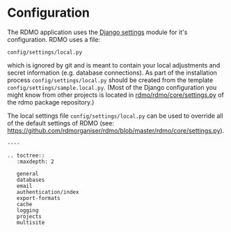 # Configuration

The RDMO application uses the [Django settings](https://docs.djangoproject.com/en/1.10/topics/settings) module for it's configuration. RDMO uses a file:

```
config/settings/local.py
```

which is ignored by git and is meant to contain your local adjustments and secret information (e.g. database connections). As part of the installation process `config/settings/local.py` should be created from the template `config/settings/sample.local.py`. (Most of the Django configuration you might know from other projects is located in [rdmo/rdmo/core/settings.py](https://github.com/rdmorganiser/rdmo/blob/master/rdmo/core/settings.py) of the rdmo package repository.)

The local settings file `config/settings/local.py` can be used to override all of the default settings of RDMO (see: <https://github.com/rdmorganiser/rdmo/blob/master/rdmo/core/settings.py>).


```eval_rst
----

.. toctree::
   :maxdepth: 2

   general
   databases
   email
   authentication/index
   export-formats
   cache
   logging
   projects
   multisite
```
